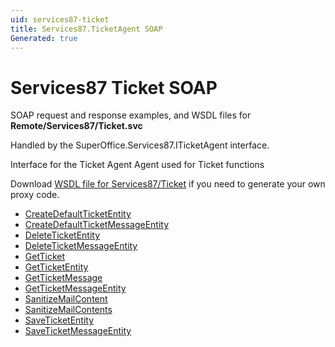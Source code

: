 ```yaml
---
uid: services87-ticket
title: Services87.TicketAgent SOAP
Generated: true
---
```


# Services87 Ticket SOAP

SOAP request and response examples, and WSDL files for **Remote/Services87/Ticket.svc**

Handled by the <see cref="T:SuperOffice.Services87.ITicketAgent">SuperOffice.Services87.ITicketAgent</see> interface.

Interface for the Ticket Agent
Agent used for Ticket functions

Download [WSDL file for Services87/Ticket](../Services87-Ticket.md) if you need to generate your own proxy code.

* [CreateDefaultTicketEntity](CreateDefaultTicketEntity.md)
* [CreateDefaultTicketMessageEntity](CreateDefaultTicketMessageEntity.md)
* [DeleteTicketEntity](DeleteTicketEntity.md)
* [DeleteTicketMessageEntity](DeleteTicketMessageEntity.md)
* [GetTicket](GetTicket.md)
* [GetTicketEntity](GetTicketEntity.md)
* [GetTicketMessage](GetTicketMessage.md)
* [GetTicketMessageEntity](GetTicketMessageEntity.md)
* [SanitizeMailContent](SanitizeMailContent.md)
* [SanitizeMailContents](SanitizeMailContents.md)
* [SaveTicketEntity](SaveTicketEntity.md)
* [SaveTicketMessageEntity](SaveTicketMessageEntity.md)
